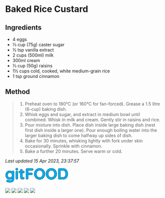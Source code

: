 # Baked Rice Custard

## Ingredients

- 4 eggs
- ⅓ cup (75g) caster sugar
- ½ tsp vanilla extract
- 2 cups (500ml) milk
- 300ml cream
- ⅓ cup (50g) raisins
- 1½ cups cold, cooked, white medium-grain rice
- 1 tsp ground cinnamon

## Method

> 1. Preheat oven to 180°C (or 160°C for fan-forced). Grease a 1.5 litre (6-cup) baking dish.
> 2. Whisk eggs and sugar, and extract in medium bowl until combined. Whisk in milk and cream. Gently stir in raisins and rice.
> 3. Pour mixture into dish. Place dish inside large baking dish (nest first dish inside a larger one). Pour enough boiling water into the larger baking dish to come halfway up sides of dish. 
> 4. Bake for 30 minutes, whisking lightly with fork under skin occasionally. Sprinkle with cinnamon.
> 5. Bake a further 20 minutes. Serve warm or cold.

*Last updated 15 Apr 2023, 23:37:57*


<img src="../images/logo_sm.png" width="40%" />

<img src="https://img.shields.io/badge/baked-blue.svg" /> <img src="https://img.shields.io/badge/dairy-blue.svg" /> <img src="https://img.shields.io/badge/dessert-blue.svg" /> <img src="https://img.shields.io/badge/rice-blue.svg" /> <img src="https://img.shields.io/badge/vegetarian-blue.svg" /> 

<script data-goatcounter="https://fexofenadine.goatcounter.com/count" async src="//gc.zgo.at/count.js"></script>